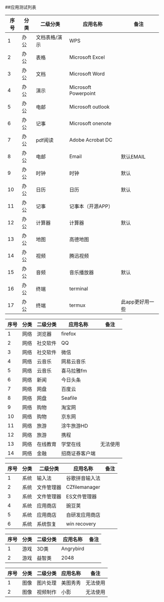##应用测试列表

 序号|分类 | 二级分类 |应用名称 | 备注|
------------- | ------------- | ------------- |-------------| -------------
1|办公|文档表格/演示|WPS|
2|办公|表格|Microsoft Excel
3|办公|文档|Microsoft Word
4|办公|演示|Microsoft Powerpoint
5|办公|电邮|Microsoft outlook
6|办公|记事|Microsoft onenote
7|办公|pdf阅读|Adobe Acrobat DC
8|办公|电邮|Email|默认EMAIL
9|办公|时钟|时钟|默认
10|办公|日历|日历|默认
11|办公|记事|记事本（开源APP）
12|办公|计算器|计算器|默认
13|办公|地图|高德地图
14|办公|视频|腾迅视频
15|办公|音频|音乐播放器|默认
16|办公|终端|terminal
17|办公|终端|termux|此app更好用一些

 序号|分类 | 二级分类 |应用名称 | 备注|
------------- | ------------- | ------------- |-------------| -------------
1|网络|浏览器|firefox
2|网络|社交软件|QQ
3|网络|社交软件|微信
4|网络|云音乐|网易云音乐
5|网络|云音乐|喜马拉雅fm
6|网络|新闻|今日头条
7|网络|网盘|百度云
8|网络|网盘|Seafile
9|网络|购物|淘宝网
10|网络|购物|京东网
11|网络|旅游|涂牛旅游HD
12|网络|旅游|携程
13|网络|在线教育|学堂在线|无法使用
14|网络|金融|招商证券客户端

 序号|分类 | 二级分类 |应用名称 | 备注|
------------- | ------------- | ------------- |-------------| -------------
1|系统|输入法|谷歌拼音输入法
2|系统|文件管理器|CZfilemanager
3|系统|文件管理器|ES文件管理器 
4|系统|应用商店|豌豆荚
5|系统|应用商店|自研发应用商店
6|系统|系统恢复| win recovery

 序号|分类 | 二级分类 |应用名称 | 备注|
------------- | ------------- | ------------- |-------------| -------------
1|游戏|3D类|Angrybird
2|游戏|益智类|2048

 序号|分类 | 二级分类 |应用名称 | 备注|
------------- | ------------- | ------------- |-------------| -------------
1|图像|图片处理|美图秀秀|无法使用
2|图像|视频制作|小影|无法使用











